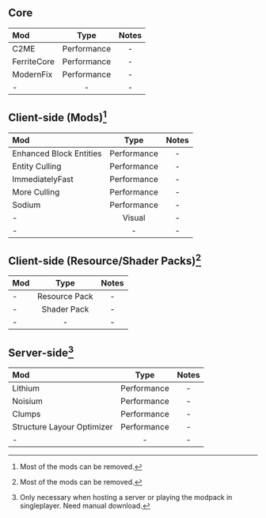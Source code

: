 ## Core

| Mod | Type | Notes |
|:---|:---:|:---:|
| C2ME | Performance | - |
| FerriteCore | Performance | - |
| ModernFix | Performance | - |
| - | - | - |

## Client-side (Mods)[^1]

| Mod | Type | Notes |
|:---|:---:|:---:|
| Enhanced Block Entities | Performance | - |
| Entity Culling | Performance | - |
| ImmediatelyFast | Performance | - |
| More Culling | Performance | - |
| Sodium | Performance | - |
| - | Visual | - |
| - | - | - |

## Client-side (Resource/Shader Packs)[^1]

| Mod | Type | Notes |
|:---|:---:|:---:|
| - | Resource Pack | - |
| - | Shader Pack | - |
| - | - | - |

## Server-side[^2]

| Mod | Type | Notes |
|:---|:---:|:---:|
| Lithium | Performance | - |
| Noisium | Performance | - |
| Clumps | Performance | - |
| Structure Layour Optimizer | Performance | - |
| - | - | - |


[^1]: Most of the mods can be removed.
[^2]: Only necessary when hosting a server or playing the modpack in singleplayer. Need manual download.
